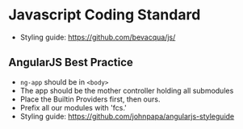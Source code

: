 # Javascript Coding Standard

 - Styling guide: https://github.com/bevacqua/js/

## AngularJS Best Practice
 - ``ng-app`` should be in ``<body>``
 - The app should be the mother controller holding all submodules
 - Place the Builtin Providers first, then ours.
 - Prefix all our modules with 'fcs.'
 - Styling guide: https://github.com/johnpapa/angularjs-styleguide
